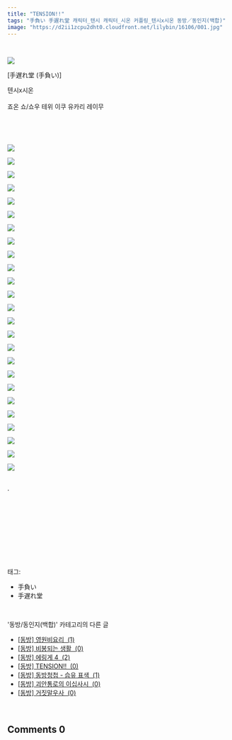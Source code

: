 ```yaml
---
title: "TENSION!!"
tags: "手負い 手遅れ堂 캐릭터_텐시 캐릭터_시온 커플링_텐시x시온 동방／동인지(백합)"
image: "https://d2ii1zcpu2dht0.cloudfront.net/lilybin/16106/001.jpg"
---
```

<div class="article">
<div class="area_view">
<div style="text-align: left;"><br/><p style="text-align: left;"><span class="imageblock" style="display: inline-block; width: 100%; height: auto; max-width: 100%;"><img src="{{ site.imgserver9 }}/lilybin/16106/001.jpg"/></span></p><p style="text-align: left;">[手遅れ堂 (手負い)]</p><p style="text-align: left;">텐시x시온<br/><br/>죠온 쇼/쇼우 테위 이쿠 유카리 레이무 </p><p style="text-align: left;"><br/></p><p style="text-align: left;"><br/></p><div style="color: rgb(0, 0, 0);"><p><span class="imageblock" style="display: inline-block; width: 100%; height: auto; max-width: 100%;"><img src="{{ site.imgserver9 }}/lilybin/16106/002.jpg"/></span></p><p><span class="imageblock" style="display: inline-block; width: 100%; height: auto; max-width: 100%;"><img src="{{ site.imgserver9 }}/lilybin/16106/003.jpg"/></span></p><p><span class="imageblock" style="display: inline-block; width: 100%; height: auto; max-width: 100%;"><img src="{{ site.imgserver9 }}/lilybin/16106/004.jpg"/></span></p><p><span class="imageblock" style="display: inline-block; width: 100%; height: auto; max-width: 100%;"><img src="{{ site.imgserver9 }}/lilybin/16106/005.jpg"/></span></p><p><span class="imageblock" style="display: inline-block; width: 100%; height: auto; max-width: 100%;"><img src="{{ site.imgserver9 }}/lilybin/16106/006.jpg"/></span></p><p><span class="imageblock" style="display: inline-block; width: 100%; height: auto; max-width: 100%;"><img src="{{ site.imgserver9 }}/lilybin/16106/007.jpg"/></span></p><p><span class="imageblock" style="display: inline-block; width: 100%; height: auto; max-width: 100%;"><img src="{{ site.imgserver9 }}/lilybin/16106/008.jpg"/></span></p><p><span class="imageblock" style="display: inline-block; width: 100%; height: auto; max-width: 100%;"><img src="{{ site.imgserver9 }}/lilybin/16106/009.jpg"/></span></p><p><span class="imageblock" style="display: inline-block; width: 100%; height: auto; max-width: 100%;"><img src="{{ site.imgserver9 }}/lilybin/16106/010.jpg"/></span></p><p><span class="imageblock" style="display: inline-block; width: 100%; height: auto; max-width: 100%;"><img src="{{ site.imgserver9 }}/lilybin/16106/011.jpg"/></span></p><p><span class="imageblock" style="display: inline-block; width: 100%; height: auto; max-width: 100%;"><img src="{{ site.imgserver9 }}/lilybin/16106/012.jpg"/></span></p><p><span class="imageblock" style="display: inline-block; width: 100%; height: auto; max-width: 100%;"><img src="{{ site.imgserver9 }}/lilybin/16106/013.jpg"/></span></p><p><span class="imageblock" style="display: inline-block; width: 100%; height: auto; max-width: 100%;"><img src="{{ site.imgserver9 }}/lilybin/16106/014.jpg"/></span></p><p><span class="imageblock" style="display: inline-block; width: 100%; height: auto; max-width: 100%;"><img src="{{ site.imgserver9 }}/lilybin/16106/015.jpg"/></span></p><p><span class="imageblock" style="display: inline-block; width: 100%; height: auto; max-width: 100%;"><img src="{{ site.imgserver9 }}/lilybin/16106/016.jpg"/></span></p><p><span class="imageblock" style="display: inline-block; width: 100%; height: auto; max-width: 100%;"><img src="{{ site.imgserver9 }}/lilybin/16106/017.jpg"/></span></p><p><span class="imageblock" style="display: inline-block; width: 100%; height: auto; max-width: 100%;"><img src="{{ site.imgserver9 }}/lilybin/16106/018.jpg"/></span></p><p><span class="imageblock" style="display: inline-block; width: 100%; height: auto; max-width: 100%;"><img src="{{ site.imgserver9 }}/lilybin/16106/019.jpg"/></span></p><p><span class="imageblock" style="display: inline-block; width: 100%; height: auto; max-width: 100%;"><img src="{{ site.imgserver9 }}/lilybin/16106/020.jpg"/></span></p><p><span class="imageblock" style="display: inline-block; width: 100%; height: auto; max-width: 100%;"><img src="{{ site.imgserver9 }}/lilybin/16106/021.jpg"/></span></p><p><span class="imageblock" style="display: inline-block; width: 100%; height: auto; max-width: 100%;"><img src="{{ site.imgserver9 }}/lilybin/16106/022.jpg"/></span></p><p><span class="imageblock" style="display: inline-block; width: 100%; height: auto; max-width: 100%;"><img src="{{ site.imgserver9 }}/lilybin/16106/023.jpg"/></span></p><p><span class="imageblock" style="display: inline-block; width: 100%; height: auto; max-width: 100%;"><img src="{{ site.imgserver9 }}/lilybin/16106/024.jpg"/></span></p><p><span class="imageblock" style="display: inline-block; width: 100%; height: auto; max-width: 100%;"><img src="{{ site.imgserver9 }}/lilybin/16106/025.jpg"/></span></p><p><span class="imageblock" style="display: inline-block; width: 100%; height: auto; max-width: 100%;"><img src="{{ site.imgserver9 }}/lilybin/16106/026.jpg"/></span></p><div><br/></div><div>.</div></div><p style="text-align: left;"><br/></p><p style="text-align: left;"><br/></p><p style="text-align: left;"><br/></p></div><p><br/></p>
</div></div><br/>
<div class="tagTrail">
<p>태그: </p>
<ul>
<li>手負い</li>
<li>手遅れ堂</li>
</ul>
</div><br/>
<div class="another">
<p>'동방/동인지(백합)' 카테고리의 다른 글</p>
<ul>
<li><a href="/lilybin_16154">
[동방] 영원비요리  (1)
</a></li>
<li><a href="/lilybin_16153">
[동방] 비봉되는 생활  (0)
</a></li>
<li><a href="/lilybin_16155">
[동방] 에링게 4  (2)
</a></li>
<li><a href="/lilybin_16106">
[동방] TENSION!!  (0)
</a></li>
<li><a href="/lilybin_16108">
[동방] 동방청첩 - 습유 표색  (1)
</a></li>
<li><a href="/lilybin_16136">
[동방] 괴안통로의 이십사시  (0)
</a></li>
<li><a href="/lilybin_16127">
[동방] 거짓말우사  (0)
</a></li>
</ul>
</div><br/>
<div class="comment">
<h2 class="bold">Comments <span id="commentCount16106">0</span></h2>
<div style="clear:both;">
<div id="entry16106Comment" style="display:block">
</div>
</div>
</div><br/>
<br/>
<p id="refer"></p>
<br/>

